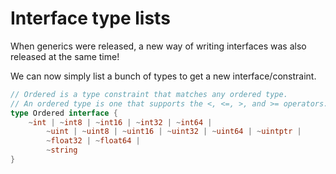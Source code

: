 # Interface type lists

When generics were released, a new way of writing interfaces was also released at the same time!

We can now simply list a bunch of types to get a new interface/constraint.

```go
// Ordered is a type constraint that matches any ordered type.
// An ordered type is one that supports the <, <=, >, and >= operators.
type Ordered interface {
    ~int | ~int8 | ~int16 | ~int32 | ~int64 |
        ~uint | ~uint8 | ~uint16 | ~uint32 | ~uint64 | ~uintptr |
        ~float32 | ~float64 |
        ~string
}
```

